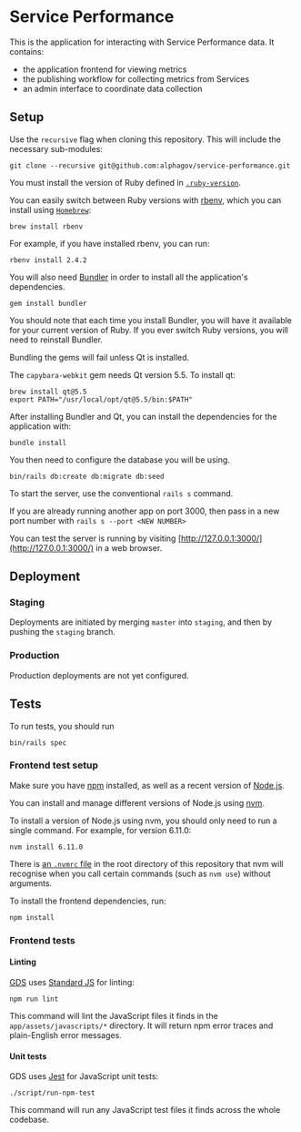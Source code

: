 # Service Performance

This is the application for interacting with Service Performance data. It contains:

- the application frontend for viewing metrics
- the publishing workflow for collecting metrics from Services
- an admin interface to coordinate data collection

## Setup

Use the `recursive` flag when cloning this repository. This will include the necessary sub-modules:

```
git clone --recursive git@github.com:alphagov/service-performance.git
```

You must install the version of Ruby defined in [`.ruby-version`](https://github.com/alphagov/service-performance/blob/master/.ruby-version).

You can easily switch between Ruby versions with [rbenv](http://rbenv.org/), which you can install using [`Homebrew`](https://brew.sh/):

```
brew install rbenv
```

For example, if you have installed rbenv, you can run:

```
rbenv install 2.4.2
```

You will also need [Bundler](http://bundler.io/) in order to install all the application's dependencies.

```
gem install bundler
```

You should note that each time you install Bundler, you will have it available for your current version of Ruby. If you ever switch Ruby versions, you will need to reinstall Bundler.

Bundling the gems will fail unless Qt is installed.

The `capybara-webkit` gem needs Qt version 5.5. To install qt:

```
brew install qt@5.5
export PATH="/usr/local/opt/qt@5.5/bin:$PATH"
```

After installing Bundler and Qt, you can install the dependencies for the application with:

```
bundle install
```

You then need to configure the database you will be using.

```
bin/rails db:create db:migrate db:seed
```

To start the server, use the conventional `rails s` command.

If you are already running another app on port 3000, then pass in a new port number with `rails s --port <NEW NUMBER>`

You can test the server is running by visiting [http://127.0.0.1:3000/](http://127.0.0.1:3000/) in a web browser.


## Deployment

### Staging

Deployments are initiated by merging `master` into `staging`, and then by pushing the `staging` branch.

### Production

Production deployments are not yet configured.

## Tests

To run tests, you should run

```
bin/rails spec
```

### Frontend test setup

Make sure you have [npm](https://www.npmjs.com/get-npm) installed, as well as a recent version of [Node.js](https://nodejs.org/en/).

You can install and manage different versions of Node.js using [nvm](https://github.com/creationix/nvm#installation).

To install a version of Node.js using nvm, you should only need to run a single command. For example, for version 6.11.0:

```
nvm install 6.11.0
```

There is [an `.nvmrc` file](https://github.com/creationix/nvm#nvmrc) in the root directory of this repository that nvm will recognise when you call certain commands (such as `nvm use`) without arguments.

To install the frontend dependencies, run:

```
npm install
```

### Frontend tests

#### Linting

[GDS](https://github.com/alphagov/styleguides/blob/master/js.md#linting) uses [Standard JS](https://standardjs.com/) for linting:

```
npm run lint
```

This command will lint the JavaScript files it finds in the `app/assets/javascripts/*` directory. It will return npm error traces and plain-English error messages.

#### Unit tests

GDS uses [Jest](https://facebook.github.io/jest/) for JavaScript unit tests:

```
./script/run-npm-test
```

This command will run any JavaScript test files it finds across the whole codebase.
